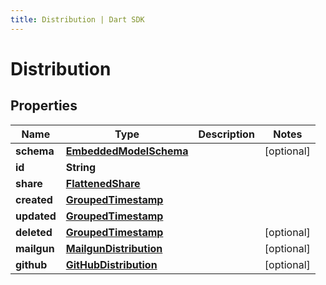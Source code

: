 ```yaml
---
title: Distribution | Dart SDK
---
```


# Distribution

## Properties
Name | Type | Description | Notes
------------ | ------------- | ------------- | -------------
**schema** | [**EmbeddedModelSchema**](EmbeddedModelSchema) |  | [optional] 
**id** | **String** |  | 
**share** | [**FlattenedShare**](FlattenedShare) |  | 
**created** | [**GroupedTimestamp**](GroupedTimestamp) |  | 
**updated** | [**GroupedTimestamp**](GroupedTimestamp) |  | 
**deleted** | [**GroupedTimestamp**](GroupedTimestamp) |  | [optional] 
**mailgun** | [**MailgunDistribution**](MailgunDistribution) |  | [optional] 
**github** | [**GitHubDistribution**](GitHubDistribution) |  | [optional] 


